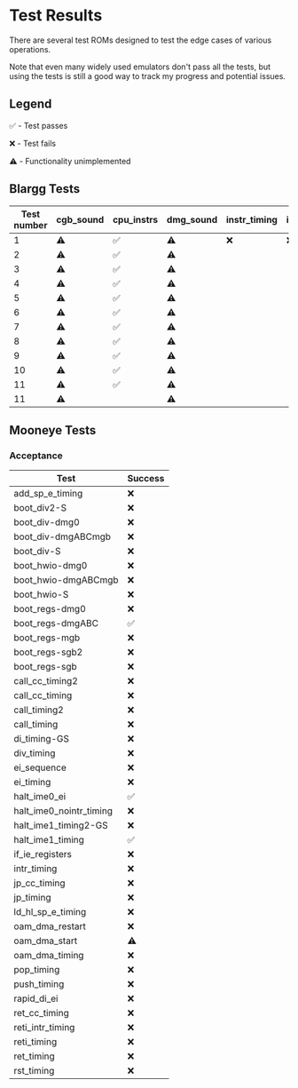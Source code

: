 # Test Results

There are several test ROMs designed to test the edge cases of various operations.

Note that even many widely used emulators don't pass all the tests, but using the tests is still a good way to track my progress and potential issues.

## Legend

:white_check_mark: - Test passes

:x: - Test fails

:warning: - Functionality unimplemented

## Blargg Tests

| Test number | cgb_sound | cpu_instrs         | dmg_sound | instr_timing | interrupt_time | mem_timing | mem_timing-2 | oam_bug            |
| ----------- | --------- | ----------         | --------- | ------------ | -------------- | ---------- | ------------ | -------            |
| 1           | :warning: | :white_check_mark: | :warning: | :x:          | :x:            | :x:        | :x:          | :x:                |
| 2           | :warning: | :white_check_mark: | :warning: |              |                | :x:        | :x:          | :x:                |
| 3           | :warning: | :white_check_mark: | :warning: |              |                | :x:        | :x:          | :white_check_mark: |
| 4           | :warning: | :white_check_mark: | :warning: |              |                |            |              | :x:                |
| 5           | :warning: | :white_check_mark: | :warning: |              |                |            |              | :x:                |
| 6           | :warning: | :white_check_mark: | :warning: |              |                |            |              | :white_check_mark: |
| 7           | :warning: | :white_check_mark: | :warning: |              |                |            |              | :x:                |
| 8           | :warning: | :white_check_mark: | :warning: |              |                |            |              | :x:                |
| 9           | :warning: | :white_check_mark: | :warning: |              |                |            |              |                    |
| 10          | :warning: | :white_check_mark: | :warning: |              |                |            |              |                    |
| 11          | :warning: | :white_check_mark: | :warning: |              |                |            |              |                    |
| 11          | :warning: |                    | :warning: |              |                |            |              |                    |

## Mooneye Tests

### Acceptance

| Test                      | Success            |
| ------------------------- | ------------------ |
| add_sp_e_timing           | :x:                |
| boot_div2-S               | :x:                |
| boot_div-dmg0             | :x:                |
| boot_div-dmgABCmgb        | :x:                |
| boot_div-S                | :x:                |
| boot_hwio-dmg0            | :x:                |
| boot_hwio-dmgABCmgb       | :x:                |
| boot_hwio-S               | :x:                |
| boot_regs-dmg0            | :x:                |
| boot_regs-dmgABC          | :white_check_mark: |
| boot_regs-mgb             | :x:                |
| boot_regs-sgb2            | :x:                |
| boot_regs-sgb             | :x:                |
| call_cc_timing2           | :x:                |
| call_cc_timing            | :x:                |
| call_timing2              | :x:                |
| call_timing               | :x:                |
| di_timing-GS              | :x:                |
| div_timing                | :x:                |
| ei_sequence               | :x:                |
| ei_timing                 | :x:                |
| halt_ime0_ei              | :white_check_mark: |
| halt_ime0_nointr_timing   | :x:                |
| halt_ime1_timing2-GS      | :x:                |
| halt_ime1_timing          | :white_check_mark: |
| if_ie_registers           | :x:                |
| intr_timing               | :x:                |
| jp_cc_timing              | :x:                |
| jp_timing                 | :x:                |
| ld_hl_sp_e_timing         | :x:                |
| oam_dma_restart           | :x:                |
| oam_dma_start             | :warning:          |
| oam_dma_timing            | :x:                |
| pop_timing                | :x:                |
| push_timing               | :x:                |
| rapid_di_ei               | :x:                |
| ret_cc_timing             | :x:                |
| reti_intr_timing          | :x:                |
| reti_timing               | :x:                |
| ret_timing                | :x:                |
| rst_timing                | :x:                |

